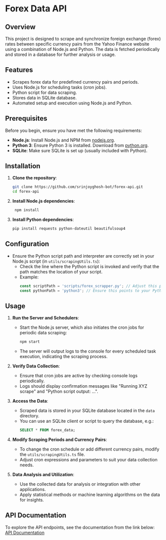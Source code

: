 # Forex Data API

## Overview

This project is designed to scrape and synchronize foreign exchange (forex) rates between specific currency pairs from the Yahoo Finance website using a combination of Node.js and Python. The data is fetched periodically and stored in a database for further analysis or usage.

## Features

- Scrapes forex data for predefined currency pairs and periods.
- Uses Node.js for scheduling tasks (cron jobs).
- Python script for data scraping.
- Stores data in SQLite database.
- Automated setup and execution using Node.js and Python.

## Prerequisites

Before you begin, ensure you have met the following requirements:

- **Node.js**: Install Node.js and NPM from [nodejs.org](https://nodejs.org/).
- **Python 3**: Ensure Python 3 is installed. Download from [python.org](https://www.python.org/).
- **SQLite**: Make sure SQLite is set up (usually included with Python).

## Installation

1. **Clone the repository**:

   ```bash
   git clone https://github.com/srinjoyghosh-bot/forex-api.git
   cd forex-api
2. **Install Node.js dependencies**:
   
    ```bash
     npm install
3. **Install Python dependencies**:
     ```bash
     pip install requests python-dateutil beautifulsoup4

## Configuration

- Ensure the Python script path and interpreter are correctly set in your Node.js script (in `utils/scrapingUtils.ts`):
  - Check the line where the Python script is invoked and verify that the path matches the location of your script.
  - Example: 
    ```typescript
    const scriptPath = 'scripts/forex_scrapper.py'; // Adjust this path if necessary
    const pythonPath = 'python3'; // Ensure this points to your Python interpreter
    ```
## Usage

1. **Run the Server and Schedulers**:
   - Start the Node.js server, which also initiates the cron jobs for periodic data scraping:
     ```bash
     npm start
     ```
   - The server will output logs to the console for every scheduled task execution, indicating the scraping process.

2. **Verify Data Collection**:
   - Ensure that cron jobs are active by checking console logs periodically.
   - Logs should display confirmation messages like "Running XYZ scrape" and "Python script output: ...".

3. **Access the Data**:
   - Scraped data is stored in your SQLite database located in the `data` directory.
   - You can use an SQLite client or script to query the database, e.g.:
     ```sql
     SELECT * FROM forex_data;
     ```

4. **Modify Scraping Periods and Currency Pairs**:
   - To change the cron schedule or add different currency pairs, modify the `utils/scrapingUtils.ts` file.
   - Adjust cron expressions and parameters to suit your data collection needs.

5. **Data Analysis and Utilization**:
   - Use the collected data for analysis or integration with other applications.
   - Apply statistical methods or machine learning algorithms on the data for insights.



## API Documentation
To explore the API endpoints, see the documentation from the link below: \
[API Documentation](https://documenter.getpostman.com/view/37981067/2sAXxJiv4y) 
